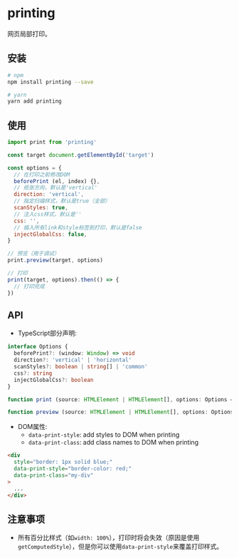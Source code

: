 # printing

网页局部打印。

## 安装

```bash
# npm
npm install printing --save

# yarn
yarn add printing
```

## 使用

```js
import print from 'printing'

const target document.getElementById('target')

const options = {
  // 在打印之前修改DOM
  beforePrint (el, index) {},
  // 纸张方向，默认是'vertical'
  direction: 'vertical',
  // 指定扫描样式，默认是true（全部）
  scanStyles: true,
  // 注入css样式，默认是''
  css: '',
  // 插入所有link和style标签到打印，默认是false
  injectGlobalCss: false,
}

// 预览（用于调试）
print.preview(target, options)

// 打印
print(target, options).then(() => {
  // 打印完成
})
```

## API

- TypeScript部分声明:

```typescript
interface Options {
  beforePrint?: (window: Window) => void
  direction?: 'vertical' | 'horizontal'
  scanStyles?: boolean | string[] | 'common'
  css?: string
  injectGlobalCss?: boolean
}

function print (source: HTMLElement | HTMLElement[], options: Options = {}): Promise<void>

function preview (source: HTMLElement | HTMLElement[], options: Options = {}): Promise<void>
```

- DOM属性:
  - `data-print-style`: add styles to DOM when printing
  - `data-print-class`: add class names to DOM when printing

```html
<div
  style="border: 1px solid blue;"
  data-print-style="border-color: red;"
  data-print-class="my-div"
>
  ...
</div>
```

## 注意事项

- 所有百分比样式（如`width: 100%`），打印时将会失效（原因是使用`getComputedStyle`），但是你可以使用`data-print-style`来覆盖打印样式。
